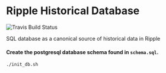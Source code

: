 Ripple Historical Database
==========================

![Travis Build Status](https://travis-ci.org/ripple/rippled-historical-database.svg?branch=develop)

SQL database as a canonical source of historical data in Ripple

#### Create the postgresql database schema found in `schema.sql`.

    ./init_db.sh

